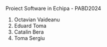Proiect Software in Echipa - PABD2024

1. Octavian Vaideanu
2. Eduard Toma
3. Catalin Bera
4. Toma Sergiu
